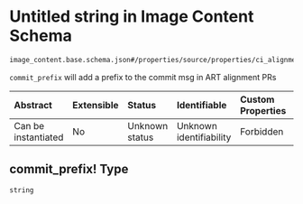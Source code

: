 # Untitled string in Image Content Schema

```txt
image_content.base.schema.json#/properties/source/properties/ci_alignment/properties/streams_prs/properties/commit_prefix!
```

`commit_prefix` will add a prefix to the commit msg in ART alignment PRs

| Abstract            | Extensible | Status         | Identifiable            | Custom Properties | Additional Properties | Access Restrictions | Defined In                                                                                        |
| :------------------ | :--------- | :------------- | :---------------------- | :---------------- | :-------------------- | :------------------ | :------------------------------------------------------------------------------------------------ |
| Can be instantiated | No         | Unknown status | Unknown identifiability | Forbidden         | Allowed               | none                | [image\_content.base.schema.json\*](../out/image_content.base.schema.json "open original schema") |

## commit\_prefix! Type

`string`
